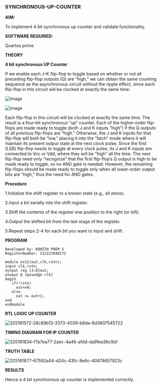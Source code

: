 ### SYNCHRONOUS-UP-COUNTER

**AIM:**

To implement 4 bit synchronous up counter and validate functionality.

**SOFTWARE REQUIRED:**

Quartus prime

**THEORY**

**4 bit synchronous UP Counter**

If we enable each J-K flip-flop to toggle based on whether or not all preceding flip-flop outputs (Q) are “high,” we can obtain the same counting sequence as the asynchronous circuit without the ripple effect, since each flip-flop in this circuit will be clocked at exactly the same time:

![image](https://github.com/naavaneetha/SYNCHRONOUS-UP-COUNTER/assets/154305477/d5db3fa0-e413-404c-b80e-b2f39d82e7e8)


![image](https://github.com/naavaneetha/SYNCHRONOUS-UP-COUNTER/assets/154305477/52cb61eb-d04b-442d-810c-31185a68410b)

Each flip-flop in this circuit will be clocked at exactly the same time.
The result is a four-bit synchronous “up” counter. Each of the higher-order flip-flops are made ready to toggle (both J and K inputs “high”) if the Q outputs of all previous flip-flops are “high.”
Otherwise, the J and K inputs for that flip-flop will both be “low,” placing it into the “latch” mode where it will maintain its present output state at the next clock pulse.
Since the first (LSB) flip-flop needs to toggle at every clock pulse, its J and K inputs are connected to Vcc or Vdd, where they will be “high” all the time.
The next flip-flop need only “recognize” that the first flip-flop’s Q output is high to be made ready to toggle, so no AND gate is needed.
However, the remaining flip-flops should be made ready to toggle only when all lower-order output bits are “high,” thus the need for AND gates.

**Procedure**

1.Initialize the shift register to a known state (e.g., all zeros).

2.Input a bit serially into the shift register.

3.Shift the contents of the register one position to the right (or left).

4.Output the shifted bit from the last stage of the register.

5.Repeat steps 2-4 for each bit you want to input and shift.

**PROGRAM**
```
Developed by: ROHITH PREM S
RegisterNumber: 212223040172
```
```
module ex11(out,clk,rstn);
input clk,rstn;
output reg [3:0]out;
always @ (posedge clk)
begin
   if(!rstn)
     out<=0;
   else 
     out <= out+1;
end
endmodule
```

**RTL LOGIC UP COUNTER**

![325181572-28c89b13-3373-4039-b8da-6d3607545722](https://github.com/ganeshprabhu2005/SYNCHRONOUS-UP-COUNTER/assets/146162190/dc0f4267-c68c-4212-83e1-5d7de58d08a7)

**TIMING DIAGRAM FOR IP COUNTER**

![325181834-f7a7ea77-2aec-4a46-afdd-da9fea36c9a1](https://github.com/ganeshprabhu2005/SYNCHRONOUS-UP-COUNTER/assets/146162190/544a2e45-6fd4-4eb0-ad37-c7c80b2c80e2)

**TRUTH TABLE**

![325181877-67592a44-d24c-43fc-8e6c-40874657923c](https://github.com/ganeshprabhu2005/SYNCHRONOUS-UP-COUNTER/assets/146162190/1d74a34c-ee02-4e09-85fb-56b70b69cbb9)

**RESULTS**

Hence a 4 bit synchronous up counter is implemented correctly.


